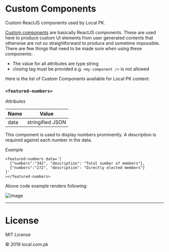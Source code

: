 # Custom Components

Custom ReactJS components used by Local PK.

[Custom components](https://using-remark.gatsbyjs.org/custom-components/) are basically ReactJS components. These are used here to produce custom UI elements from user generated contents that otherwise are not so straightforward to produce and sometime impossible. There are few things that need to be made sure when using these components:

- The value for all attributes are type string
- closing tag must be provided e.g. `<my-component />` is not allowed

Here is the list of Custom Components available for Local PK content:

### `<featured-numbers>`

_Attributes_

| Name | Value            |
| ---- | ---------------- |
| data | stringified JSON |

This component is used to display numbers prominently. A description is required against each number in the data.

_Example_

```
<featured-numbers data='[
  {"numbers":"342", "description": "Total number of members"},
  {"numbers":"272", "description": "Directly elected members"}
]'
></featured-numbers>
```

Above code example renders following:

![image](https://user-images.githubusercontent.com/2131246/51764207-7e8b8200-20cc-11e9-8199-df07caf2b023.png)

---

# License

MIT License

&copy; 2019 local.com.pk
